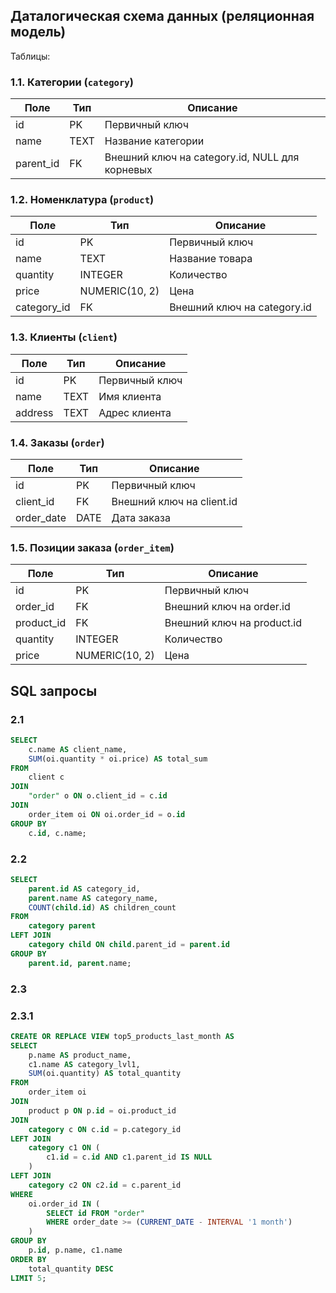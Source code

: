 ## Даталогическая схема данных (реляционная модель)

Таблицы:

### 1.1. Категории (`category`)

| Поле      | Тип    | Описание                                 |
|-----------|--------|------------------------------------------|
| id        | PK     | Первичный ключ                           |
| name      | TEXT | Название категории                       |
| parent_id | FK     | Внешний ключ на category.id, NULL для корневых |

### 1.2. Номенклатура (`product`)

| Поле        | Тип    | Описание                                 |
|-------------|--------|------------------------------------------|
| id          | PK     | Первичный ключ                           |
| name        | TEXT | Название товара                            |
| quantity    | INTEGER    | Количество                           |
| price       | NUMERIC(10, 2)  | Цена                            |
| category_id | FK     | Внешний ключ на category.id              |

### 1.3. Клиенты (`client`)

| Поле    | Тип    | Описание         |
|---------|--------|------------------|
| id      | PK     | Первичный ключ   |
| name    | TEXT | Имя клиента      |
| address | TEXT | Адрес клиента    |

### 1.4. Заказы (`order`)

| Поле      | Тип    | Описание                        |
|-----------|--------|---------------------------------|
| id        | PK     | Первичный ключ                  |
| client_id | FK     | Внешний ключ на client.id       |
| order_date| DATE   | Дата заказа                     |

### 1.5. Позиции заказа (`order_item`)

| Поле       | Тип    | Описание                        |
|------------|--------|---------------------------------|
| id         | PK     | Первичный ключ                  |
| order_id   | FK     | Внешний ключ на order.id        |
| product_id | FK     | Внешний ключ на product.id      |
| quantity   | INTEGER    | Количество                      |
| price      | NUMERIC(10, 2)  | Цена                            |



## SQL запросы

### 2.1
```sql
SELECT
    c.name AS client_name,
    SUM(oi.quantity * oi.price) AS total_sum
FROM
    client c
JOIN
    "order" o ON o.client_id = c.id
JOIN
    order_item oi ON oi.order_id = o.id
GROUP BY
    c.id, c.name;
```

### 2.2
```sql
SELECT
    parent.id AS category_id,
    parent.name AS category_name,
    COUNT(child.id) AS children_count
FROM
    category parent
LEFT JOIN
    category child ON child.parent_id = parent.id
GROUP BY
    parent.id, parent.name;
```

### 2.3
### 2.3.1
```sql
CREATE OR REPLACE VIEW top5_products_last_month AS
SELECT
    p.name AS product_name,
    c1.name AS category_lvl1,
    SUM(oi.quantity) AS total_quantity
FROM
    order_item oi
JOIN
    product p ON p.id = oi.product_id
JOIN
    category c ON c.id = p.category_id
LEFT JOIN
    category c1 ON (
        c1.id = c.id AND c1.parent_id IS NULL
    )
LEFT JOIN
    category c2 ON c2.id = c.parent_id
WHERE
    oi.order_id IN (
        SELECT id FROM "order"
        WHERE order_date >= (CURRENT_DATE - INTERVAL '1 month')
    )
GROUP BY
    p.id, p.name, c1.name
ORDER BY
    total_quantity DESC
LIMIT 5;
```

